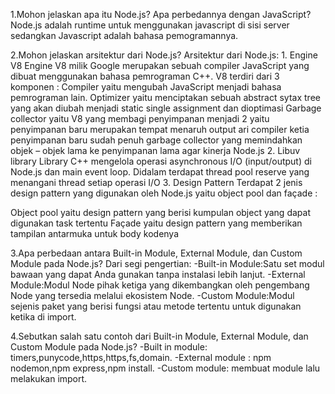 1.Mohon jelaskan apa itu Node.js? Apa perbedannya dengan JavaScript?
Node.js adalah runtime untuk menggunakan javascript di sisi server sedangkan Javascript adalah bahasa pemogramannya.

2.Mohon jelaskan arsitektur dari Node.js?
Arsitektur dari Node.js:
	1. Engine V8
Engine V8  milik Google merupakan sebuah compiler JavaScript yang dibuat menggunakan bahasa pemrograman C++. V8 terdiri dari 3 komponen :
Compiler yaitu mengubah JavaScript menjadi bahasa pemrograman lain.
Optimizer yaitu menciptakan sebuah abstract sytax tree yang akan diubah menjadi static single assignment dan dioptimasi
Garbage collector yaitu V8 yang membagi penyimpanan menjadi 2 yaitu penyimpanan baru merupakan tempat menaruh output ari compiler ketia penyimpanan baru sudah penuh garbage collector yang memindahkan objek – objek lama ke penyimpanan lama agar kinerja Node.js
    2. Libuv library
Library C++ mengelola operasi asynchronous I/O (input/output) di Node.js dan main event loop. Didalam terdapat thread pool reserve yang menangani thread setiap operasi I/O
    3. Design Pattern
Terdapat 2 jenis design pattern yang digunakan oleh Node.js yaitu object pool dan façade :

Object pool yaitu design pattern yang berisi kumpulan object yang dapat digunakan task tertentu
Façade yaitu design pattern yang memberikan tampilan antarmuka untuk body kodenya

3.Apa perbedaan antara Built-in Module, External Module, dan Custom Module pada Node.js?
Dari segi pengertian:
-Built-in Module:Satu set modul bawaan yang dapat Anda gunakan tanpa instalasi lebih lanjut.
-External Module:Modul Node pihak ketiga yang dikembangkan oleh pengembang Node yang tersedia melalui ekosistem Node.
-Custom Module:Modul sejenis paket yang berisi fungsi atau metode tertentu untuk digunakan ketika di import.

4.Sebutkan salah satu contoh dari Built-in Module, External Module, dan Custom Module pada Node.js?
-Built in module: timers,punycode,https,https,fs,domain.
-External module : npm nodemon,npm express,npm install.
-Custom module: membuat module lalu melakukan import.
